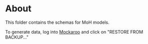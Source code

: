 # About

This folder contains the schemas for MoH models.

To generate data, log into [Mockaroo](https://www.mockaroo.com/) and click on "RESTORE FROM BACKUP..."
